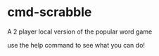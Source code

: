 # cmd-scrabble
A 2 player local version of the popular word game

use the help command to see what you can do!